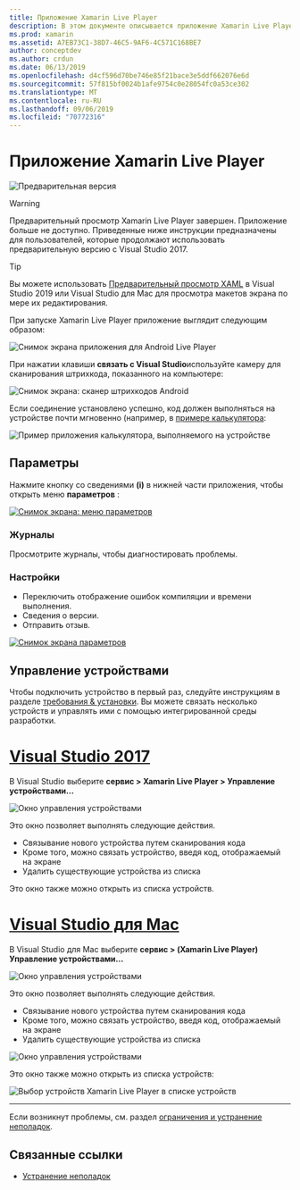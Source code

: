 ```yaml
---
title: Приложение Xamarin Live Player
description: В этом документе описывается приложение Xamarin Live Player, которое можно использовать для предварительного просмотра изменений кода на устройстве. В нем обсуждаются программы установки, примеры, журналы, параметры, Управление устройствами и многое другое.
ms.prod: xamarin
ms.assetid: A7EB73C1-38D7-46C5-9AF6-4C571C168BE7
author: conceptdev
ms.author: crdun
ms.date: 06/13/2019
ms.openlocfilehash: d4cf596d70be746e85f21bace3e5ddf662076e6d
ms.sourcegitcommit: 57f815bf0024b1afe9754c0e28054fc0a53ce302
ms.translationtype: MT
ms.contentlocale: ru-RU
ms.lasthandoff: 09/06/2019
ms.locfileid: "70772316"
---
```

# <a name="xamarin-live-player-app"></a>Приложение Xamarin Live Player

![Предварительная версия](~/media/shared/preview.png)

> [!WARNING]
> Предварительный просмотр Xamarin Live Player завершен. Приложение больше не доступно. Приведенные ниже инструкции предназначены для пользователей, которые продолжают использовать предварительную версию с Visual Studio 2017.

> [!TIP]
> Вы можете использовать [Предварительный просмотр XAML](~/xamarin-forms/xaml/xaml-previewer/index.md) в Visual Studio 2019 или Visual Studio для Mac для просмотра макетов экрана по мере их редактирования.

При запуске Xamarin Live Player приложение выглядит следующим образом:

![Снимок экрана приложения для Android Live Player](player-images/app-android-sml.png)

При нажатии клавиши **связать с Visual Studio**используйте камеру для сканирования штрихкода, показанного на компьютере:

![Снимок экрана: сканер штрихкодов Android](player-images/scan-android-sml.png)

Если соединение установлено успешно, код должен выполняться на устройстве почти мгновенно (например, в [примере калькулятора](https://github.com/xamarin/mobile-samples/tree/master/LivePlayer/BasicCalculator):

![Пример приложения калькулятора, выполняемого на устройстве](player-images/basic-calculator-sml.png)

## <a name="options"></a>Параметры

Нажмите кнопку со сведениями **(i)** в нижней части приложения, чтобы открыть меню **параметров** :

[![Снимок экрана: меню параметров](player-images/options-sml.png)](player-images/options.png#lightbox)

### <a name="logs"></a>Журналы

Просмотрите журналы, чтобы диагностировать проблемы.

### <a name="settings"></a>Настройки

- Переключить отображение ошибок компиляции и времени выполнения.
- Сведения о версии.
- Отправить отзыв.

[![Снимок экрана параметров](player-images/settings-sml.png)](player-images/settings.png#lightbox)

## <a name="managing-devices"></a>Управление устройствами

Чтобы подключить устройство в первый раз, следуйте инструкциям в разделе [требования & установки](~/tools/live-player/install.md). Вы можете связать несколько устройств и управлять ими с помощью интегрированной среды разработки.

# <a name="visual-studio-2017tabwindows"></a>[Visual Studio 2017](#tab/windows)

В Visual Studio выберите **сервис > Xamarin Live Player > Управление устройствами...**

![Окно управления устройствами](player-images/manage-tools-menu-vs.png)

Это окно позволяет выполнять следующие действия.

- Связывание нового устройства путем сканирования кода
- Кроме того, можно связать устройство, введя код, отображаемый на экране
- Удалить существующие устройства из списка

Это окно также можно открыть из списка устройств.

# <a name="visual-studio-for-mactabmacos"></a>[Visual Studio для Mac](#tab/macos)

В Visual Studio для Mac выберите **сервис > (Xamarin Live Player) Управление устройствами...**

![Окно управления устройствами](player-images/manage-tools-menu.png)

Это окно позволяет выполнять следующие действия.

- Связывание нового устройства путем сканирования кода
- Кроме того, можно связать устройство, введя код, отображаемый на экране
- Удалить существующие устройства из списка

![Окно управления устройствами](player-images/manage.png)

Это окно также можно открыть из списка устройств:

![Выбор устройств Xamarin Live Player в списке устройств](player-images/manage-device-menu.png)

-----

Если возникнут проблемы, см. раздел [ограничения и устранение неполадок](~/tools/live-player/troubleshooting.md).

## <a name="related-links"></a>Связанные ссылки

- [Устранение неполадок](~/tools/live-player/troubleshooting.md)
